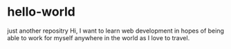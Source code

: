 # hello-world
just another repositry
Hi, I want to learn web development in hopes of being able to work for myself anywhere in the world as I love to travel.
